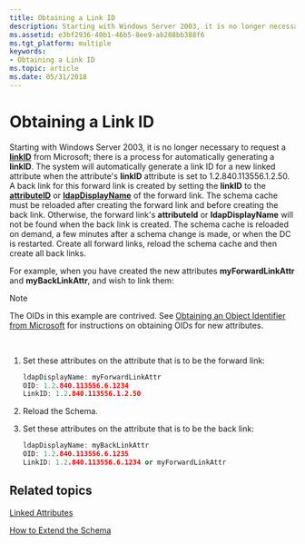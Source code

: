 ```yaml
---
title: Obtaining a Link ID
description: Starting with Windows Server 2003, it is no longer necessary to request a linkID from Microsoft; there is a process for automatically generating a linkID.
ms.assetid: e3bf2936-40b1-46b5-8ee9-ab208bb388f6
ms.tgt_platform: multiple
keywords:
- Obtaining a Link ID
ms.topic: article
ms.date: 05/31/2018
---
```


# Obtaining a Link ID

Starting with Windows Server 2003, it is no longer necessary to request a [**linkID**](/windows/desktop/ADSchema/a-linkid) from Microsoft; there is a process for automatically generating a **linkID**. The system will automatically generate a link ID for a new linked attribute when the attribute's **linkID** attribute is set to 1.2.840.113556.1.2.50. A back link for this forward link is created by setting the **linkID** to the [**attributeID**](/windows/desktop/ADSchema/a-attributeid) or [**ldapDisplayName**](/windows/desktop/ADSchema/a-ldapdisplayname) of the forward link. The schema cache must be reloaded after creating the forward link and before creating the back link. Otherwise, the forward link's **attributeId** or **ldapDisplayName** will not be found when the back link is created. The schema cache is reloaded on demand, a few minutes after a schema change is made, or when the DC is restarted. Create all forward links, reload the schema cache and then create all back links.

For example, when you have created the new attributes **myForwardLinkAttr** and **myBackLinkAttr**, and wish to link them:

> [!Note]  
> The OIDs in this example are contrived. See [Obtaining an Object Identifier from Microsoft](obtaining-an-object-identifier-from-microsoft.md) for instructions on obtaining OIDs for new attributes.

 

1.  Set these attributes on the attribute that is to be the forward link:
    ```C++
    ldapDisplayName: myForwardLinkAttr
    OID: 1.2.840.113556.6.1234
    LinkID: 1.2.840.113556.1.2.50
    ```

    

2.  Reload the Schema.
3.  Set these attributes on the attribute that is to be the back link:
    ```C++
    ldapDisplayName: myBackLinkAttr
    OID: 1.2.840.113556.6.1235
    LinkID: 1.2.840.113556.6.1234 or myForwardLinkAttr
    ```

    

## Related topics

<dl> <dt>

[Linked Attributes](linked-attributes.md)
</dt> <dt>

[How to Extend the Schema](how-to-extend-the-schema.md)
</dt> </dl>

 

 